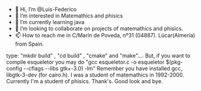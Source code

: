 - 👋 Hi, I’m @Luis-Federico
- 👀 I’m interested in Matemathics and phisics
- 🌱 I’m currently learning java
- 💞️ I’m looking to collaborate on projects of matemathics and phisics.
- 📫 How to reach me in C/Marín de Poveda, nº31 (04887). Lúcar(Almería) from Spain.

<!---
Luis-Federico/Luis-Federico is a ✨ special ✨ repository because its `README.md` (this file) appears on your GitHub profile.
You can click the Preview link to take a look at your changes.
--->
type: "mkdir build" , "cd build" , "cmake" and "make"....
But, if you want to compile esqueletor you may do "gcc esqueletor.c -o esqueletor $(pkg-config --cflags --libs gtk+-3.0) -lm" Remember you have installed gcc, libgtk-3-dev (for cairo.h).
I was a student of matemathics in 1992-2000.
Currently I'm a student of phisics.
Thank's.
Good look and bye.
